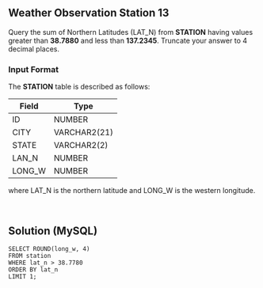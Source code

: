 [comment]: <> (Written: 02-Apr-2020)

## Weather Observation Station 13
Query the sum of Northern Latitudes (LAT_N) from **STATION** having values greater than **38.7880** and less than **137.2345**. 
Truncate your answer to 4 decimal places.

### Input Format
The **STATION** table is described as follows:

| Field  | Type         |
|--------|--------------|
| ID     | NUMBER       |
| CITY   | VARCHAR2(21) |
| STATE  | VARCHAR2(2)  |
| LAN_N  | NUMBER       |
| LONG_W | NUMBER       |

where LAT_N is the northern latitude and LONG_W is the western longitude.

&nbsp;
## Solution (MySQL)
```
SELECT ROUND(long_w, 4)
FROM station
WHERE lat_n > 38.7780
ORDER BY lat_n
LIMIT 1;
```